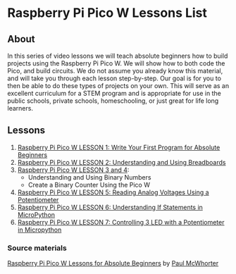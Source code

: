 # Raspberry Pi Pico W Lessons List

## About

In this series of video lessons we will teach absolute beginners how to build projects
using the Raspberry Pi Pico W. We will show how to both code the Pico, and build
circuits. We do not assume you already know this material, and will take you through
each lesson step-by-step. Our goal is for you to then be able to do these types of
projects on your own. This will serve as an excellent curriculum for a STEM program
and is appropriate for use in the public schools, private schools, homeschooling,
or just great for life long learners.

## Lessons

1. [Raspberry Pi Pico W LESSON 1: Write Your First Program for Absolute Beginners](https://github.com/ikostan/pico/tree/master/lessons/lesson_1)
2. [Raspberry Pi Pico W LESSON 2: Understanding and Using Breadboards](https://github.com/ikostan/pico/tree/master/lessons/lesson_2)
3. [Raspberry Pi Pico W LESSON 3 and 4](https://github.com/ikostan/pico/tree/master/lessons/lesson_3_and_4):
   - Understanding and Using Binary Numbers
   - Create a Binary Counter Using the Pico W
4. [Raspberry Pi Pico W LESSON 5: Reading Analog Voltages Using a Potentiometer](https://github.com/ikostan/pico/tree/master/lessons/lesson_5)
5. [Raspberry Pi Pico W LESSON 6: Understanding If Statements in MicroPython](https://github.com/ikostan/pico/tree/master/lessons/lesson_6)
6. [Raspberry Pi Pico W LESSON 7: Controlling 3 LED with a Potentiometer in Micropython](https://github.com/ikostan/pico/tree/master/lessons/lesson_7)

### Source materials

[Raspberry Pi Pico W Lessons for Absolute Beginners](https://www.youtube.com/playlist?list=PLGs0VKk2DiYz8js1SJog21cDhkBqyAhC5)
by [Paul McWhorter](https://www.youtube.com/c/mcwhorpj/playlists)